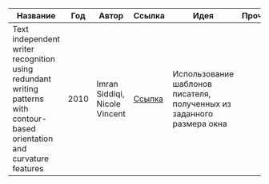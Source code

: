 | Название | Год | Автор | Ссылка | Идея | Прочтено |
| -------- |---- | ----- | ------ | ---- | -------- |
| Text independent writer recognition using redundant writing patterns with contour-based orientation and curvature features | 2010 | Imran Siddiqi, Nicole Vincent | [Ссылка](https://www.sciencedirect.com/science/article/abs/pii/S0031320310002438) | Использование шаблонов писателя, полученных из заданного размера окна |
